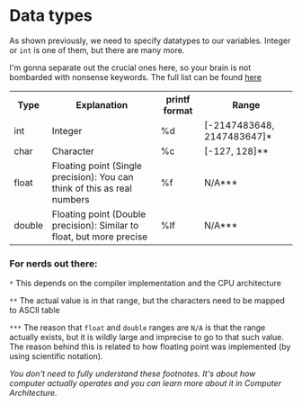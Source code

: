 # Data types

As shown previously, we need to specify datatypes to our variables. Integer or `int` is one of them, but there are many more.

I'm gonna separate out the crucial ones here, so your brain is not bombarded with nonsense keywords. The full list can be found [here](https://en.wikipedia.org/wiki/C_data_types#Main_types)

<table>
    <tr>
        <th>Type</th>
        <th>Explanation</th>
        <th>printf format</th>
        <th>Range</th>
    </tr>
    <tr>
        <td>int</td>
        <td>Integer</td>
        <td>%d</td>
        <td>[-2147483648, 2147483647]*</td>
    </tr>
    <tr>
        <td>char</td>
        <td>Character</td>
        <td>%c</td>
        <td>[-127, 128]**</td>
    </tr>
    <tr>
        <td>float</td>
        <td>Floating point (Single precision): You can think of this as real numbers</td>
        <td>%f</td>
        <td>N/A***</td>
    </tr>
    <tr>
        <td>double</td>
        <td>Floating point (Double precision): Similar to float, but more precise</td>
        <td>%lf</td>
        <td>N/A***</td>
    </tr>
</table>

### For nerds out there:

`*` This depends on the compiler implementation and the CPU architecture

`**` The actual value is in that range, but the characters need to be mapped to ASCII table

`***` The reason that `float` and `double` ranges are `N/A` is that the range actually exists, but it is wildly large and imprecise to go to that such value. The reason behind this is related to how floating point was implemented (by using scientific notation).

*You don't need to fully understand these footnotes. It's about how computer actually operates and you can learn more about it in Computer Architecture.*

